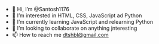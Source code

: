 - 👋 Hi, I’m @Santosh1176
- 👀 I’m interested in HTML, CSS, JavaScript ad Python
- 🌱 I’m currently learning JavaScript and relearning Python
- 💞️ I’m looking to collaborate on anything jnteresting
- 📫 How to reach me dtshbl@gmail.com

<!---
Santosh1176/Santosh1176 is a ✨ special ✨ repository because its `README.md` (this file) appears on your GitHub profile.
You can click the Preview link to take a look at your changes.
--->
